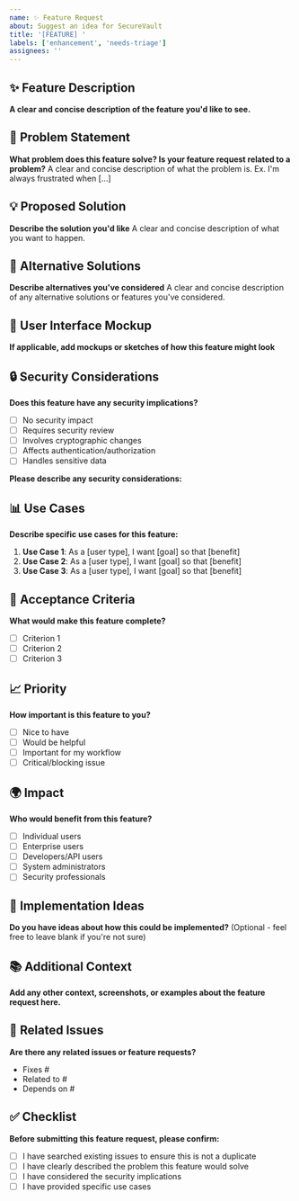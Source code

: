 ```yaml
---
name: ✨ Feature Request
about: Suggest an idea for SecureVault
title: '[FEATURE] '
labels: ['enhancement', 'needs-triage']
assignees: ''
---
```


## ✨ Feature Description

**A clear and concise description of the feature you'd like to see.**

## 🎯 Problem Statement

**What problem does this feature solve? Is your feature request related to a problem?**
A clear and concise description of what the problem is. Ex. I'm always frustrated when [...]

## 💡 Proposed Solution

**Describe the solution you'd like**
A clear and concise description of what you want to happen.

## 🔄 Alternative Solutions

**Describe alternatives you've considered**
A clear and concise description of any alternative solutions or features you've considered.

## 🎨 User Interface Mockup

**If applicable, add mockups or sketches of how this feature might look**

## 🔒 Security Considerations

**Does this feature have any security implications?**
- [ ] No security impact
- [ ] Requires security review
- [ ] Involves cryptographic changes
- [ ] Affects authentication/authorization
- [ ] Handles sensitive data

**Please describe any security considerations:**

## 📊 Use Cases

**Describe specific use cases for this feature:**

1. **Use Case 1**: As a [user type], I want [goal] so that [benefit]
2. **Use Case 2**: As a [user type], I want [goal] so that [benefit]
3. **Use Case 3**: As a [user type], I want [goal] so that [benefit]

## 🎯 Acceptance Criteria

**What would make this feature complete?**
- [ ] Criterion 1
- [ ] Criterion 2
- [ ] Criterion 3

## 📈 Priority

**How important is this feature to you?**
- [ ] Nice to have
- [ ] Would be helpful
- [ ] Important for my workflow
- [ ] Critical/blocking issue

## 🌍 Impact

**Who would benefit from this feature?**
- [ ] Individual users
- [ ] Enterprise users
- [ ] Developers/API users
- [ ] System administrators
- [ ] Security professionals

## 🔧 Implementation Ideas

**Do you have ideas about how this could be implemented?**
(Optional - feel free to leave blank if you're not sure)

## 📚 Additional Context

**Add any other context, screenshots, or examples about the feature request here.**

## 🔗 Related Issues

**Are there any related issues or feature requests?**
- Fixes #
- Related to #
- Depends on #

## ✅ Checklist

**Before submitting this feature request, please confirm:**
- [ ] I have searched existing issues to ensure this is not a duplicate
- [ ] I have clearly described the problem this feature would solve
- [ ] I have considered the security implications
- [ ] I have provided specific use cases
